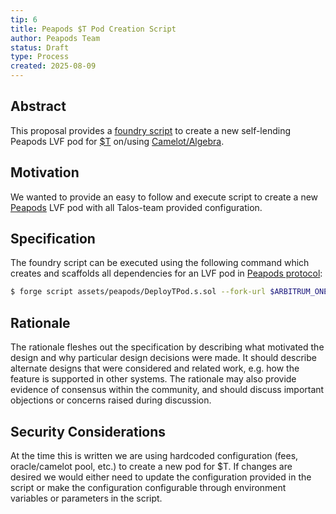 ```yaml
---
tip: 6
title: Peapods $T Pod Creation Script
author: Peapods Team
status: Draft
type: Process
created: 2025-08-09
---
```


## Abstract

This proposal provides a [foundry script](https://getfoundry.sh/forge/reference/script/) to create a new self-lending Peapods LVF pod for [$T](https://arbiscan.io/token/0x30a538effd91acefb1b12ce9bc0074ed18c9dfc9) on/using [Camelot/Algebra](https://docs.camelot.exchange/contracts/arbitrum/one-mainnet).

## Motivation

We wanted to provide an easy to follow and execute script to create a new [Peapods](https://github.com/peapodsfinance) LVF pod with all Talos-team provided configuration.

## Specification

The foundry script can be executed using the following command which creates and scaffolds all dependencies for an LVF pod in [Peapods protocol](https://peapods.finance/):

```sh
$ forge script assets/peapods/DeployTPod.s.sol --fork-url $ARBITRUM_ONE_RPC
```

## Rationale

The rationale fleshes out the specification by describing what motivated the design and why particular design decisions were made. It should describe alternate designs that were considered and related work, e.g. how the feature is supported in other systems. The rationale may also provide evidence of consensus within the community, and should discuss important objections or concerns raised during discussion.

## Security Considerations

At the time this is written we are using hardcoded configuration (fees, oracle/camelot pool, etc.) to create a new pod for $T. If changes are desired we would either need to update the configuration provided in the script or make the configuration configurable through environment variables or parameters in the script.